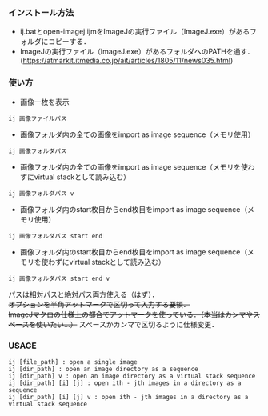 ### インストール方法
- ij.batとopen-imagej.ijmをImageJの実行ファイル（ImageJ.exe）があるフォルダにコピーする．
- ImageJの実行ファイル（ImageJ.exe）があるフォルダへのPATHを通す．(https://atmarkit.itmedia.co.jp/ait/articles/1805/11/news035.html)

### 使い方
- 画像一枚を表示
```
ij 画像ファイルパス
```

- 画像フォルダ内の全ての画像をimport as image sequence（メモリ使用）
```
ij 画像フォルダパス
```

- 画像フォルダ内の全ての画像をimport as image sequence（メモリを使わずにvirtual stackとして読み込む）
```
ij 画像フォルダパス v
```

- 画像フォルダ内のstart枚目からend枚目をimport as image sequence（メモリ使用）
```
ij 画像フォルダパス start end
```

- 画像フォルダ内のstart枚目からend枚目をimport as image sequence（メモリを使わずにvirtual stackとして読み込む）
```
ij 画像フォルダパス start end v
```
パスは相対パスと絶対パス両方使える（はず）．   
~~オプションを半角アットマークで区切って入力する要領．~~  
~~ImageJマクロの仕様上の都合でアットマークを使っている．（本当はカンマやスペースを使いたい...）~~ スペースかカンマで区切るように仕様変更．

### USAGE
```
ij [file_path] : open a single image
ij [dir_path] : open an image directory as a sequence
ij [dir_path] v : open an image directory as a virtual stack sequence
ij [dir_path] [i] [j] : open ith - jth images in a directory as a sequence
ij [dir_path] [i] [j] v : open ith - jth images in a directory as a virtual stack sequence
```
